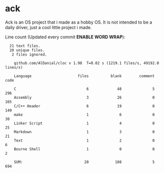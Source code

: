 # ack
Ack is an OS project that i made as a hobby OS. It is not intended to be a daily driver, just a cool little project i made.

Line count (Updated every commit **ENABLE WORD WRAP**):

      21 text files.
      20 unique files.                              
       2 files ignored.

        github.com/AlDanial/cloc v 1.98  T=0.02 s (1219.1 files/s, 49192.0 lines/s)

        Language                     files          blank        comment           code

        C                                6             48              5            296
        Assembly                         3             26              0            165
        C/C++ Header                     6             19              0            149
        make                             1              6              0             30
        Linker Script                    1              4              0             25
        Markdown                         1              3              0             21
        Text                             1              2              0              6
        Bourne Shell                     1              0              0              2

        SUM:                            20            108              5            694
